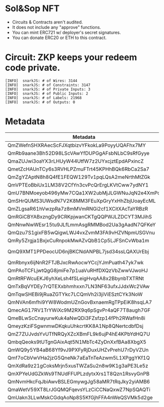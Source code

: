 # Sol&Sop NFT

- Circuits & Contracts aren't audited.
- It does not include any "approve" functions.
- You can mint ERC721 w/ deployer's secret signatures.
- You can donate ERC20 or ETH to this contract.

# Circuit: ZKP keeps your redeem code private.

```
[INFO]  snarkJS: # of Wires: 3144
[INFO]  snarkJS: # of Constraints: 3147
[INFO]  snarkJS: # of Private Inputs: 3
[INFO]  snarkJS: # of Public Inputs: 2
[INFO]  snarkJS: # of Labels: 21968
[INFO]  snarkJS: # of Outputs: 0
```

# Metadata

| Metadata | IPFS Hash | Arweave ID |
| -------- | --------- | ---------- |
| QmZWefnSHXRAecScFJXqtbizvYFkokLa9PoyyUQAFhx7MY | Qmci6bjgH26pKTt1Wq2QGwxs7DkB7rZYo4aRgYyZAtdMBo | Qz2HUq5ct_yULVnUtcBxY98YWTNj4ZMRCFmjX0p-fAs |
| QmRb9aane3Bh52D98LScVAwYfDUPGgAFsbNLbC9sRfGyye | QmQJQbKFhwAwCey2yUN3VygGaHZULTttorwT6jNq3XGe7J | 4sCy1Gy35BgmFh_qAIxlm6QUodvZPVpI40Pv3kvygw4 |
| QmaZUJwi3oaYX3rLHUyW44UtfW7z2UYxcjztEpdAPxincZ | QmbXrPej3u6szdiqkTfUF6ohVx2MQU6KMx3kLP9dAP26qr | gYv3g0tbHRF3ezpaTbFWFm-l_ddau7QmNYbWUQoLuE4 |
| QmetZcHAUnTCy6s3RVHLPZmuFTrt45KPHhBQk6RbCa2Sa7 | QmRvV9fvAw9KUcepHHtKTUEPSMYbQjkxSfSvaGxJe6b2Pf | RE8EQeLZLt7diTIYxfvJuL_rrqdKUJZo33A_a-3Hkq4 |
| QmZgYZAptN8h8Q4fE1FEQW129Tv1pqLQsA2meNrthMtZGk | QmZguY5pYWJYjmn9K7J7cYtPC9YFgUsRT9mzJKaRiLnwHC | Fs1veBs7ngaA1H4vHVX2qksIKIFBYYh_be-Iv_3KTdQ |
| QmVPTEoBbiUx1LM38V2CfYn3cvPcQrErgLKVtCww7ydNY1 | QmYzfrTXhFmUdNXGfuw2h6rn2F5s6VDc3xEpqkNmSJn7nf | UOVTGEricRhxcyIWVK2vdjJzIOj4WGRuQ7rf4t4YmjU |
| QmU7BNMoeyob496yMw7CQa1XW2ubMjJLGWNuJqN2e4XmPo | QmdUhthL1TsnKMfB4xQLfTEN1HmBhtsFLi4GDN2YhQg8RM | ChgEaGtYiscxbBn5y7oyIDKqxF8PPjTqWhyFULDJa1I |
| QmSHrQUMS3UWsdN7V2K8MM3FEuXpGryYxHhZbjUoayEcML | QmUzKiHZ6aC2GHPK31agX43dJPRAQqXNZjXCgWP4CMPksQ | QNqp0-S1ENULDknu8AyWU8kPrNrMCPJpHijHje9Xp5g |
| QmZLgsaR61hVwzpRa7z8mMVmRNGi2cf1XCitXAcTaYRBzR | QmT3kAryNTDfmUVfn7ePQj41bwPjr6oFPaVj89B6gzgyM9 | R_Lhsq1sdiAOawjP6eQWwdxUFGc9EpPSbk7BLj88NyA |
| QmRGiCBYABxzngDy9CRKpjwanCKTgQQPWJLZDCYT3MJihS | QmSWXBqrgP8RtqsDRoVECkgPVyP79QsHKr2ue3onk8ti8H | pe84wklFwfZ-bsV4iE4q-5stC6m-CXeFsEgq70fvlQA |
| QmNnwNwWEsr15tu9JLfLmmAsgRMMBod2Ua3gAadN7QFKeY | QmPowvAhiUKPY4AoRV1Ye2AmYDhmgvttD5Hm5ejtsZGyNL | l4aa6wrEQzyvkGQloGrHxt430EuCh0VIHVyEEg-Ddkg |
| QmQzu7S1gixFB5wQigwLWJ4vxZvmM3FA9vHZVNpmUSGVnu | QmdqC3H6v9FJPuxne8XdoZR4QW5Bxh6sGEMDwptpFcpQaA | 4rJrF2c7fOUNrJZW\_\_Sa358-TCoX6Bnlb6HOeyCh1mc |
| QmRy5Zrgja1BxjxCuRnpokMwAZvQbB1Cp5LJFSnCvWba1m | QmTCS5KjRyR99tfK1ZTVu8UnriC3kwy8Pf4Vh6GaXaggdZ | ITHcnR1pkjd4UsoOqFzFAIPIW9m19zRsV_MJdK3n7L4 |
| QmQ9XMT1PPDeocUD6njBKCNdANPBL7jsd34ssLQAXUrEbj | Qmb1EGFbBFV7cHC5415fRnrTVyDsyAiStyYgpCmniMDXLe | dzN42FHFZBASmxPeBaXI5x_B-HdO9_VX_smDHWhQTYU |
| QmRbnyx6ijNnR2FTJBJxcRwAocwYCcjYJmPuath47yk7wk | QmPCXCCaMBUs9DTivevmTMfvWqWKFe8AbeS4n47acSN7hr | 4EG5NL_xp9RLQqcUZ15Df1oaDrpnQj6ztIMCTHQX9CU |
| QmPAoTCFLjwtQgG8jmiFe7p1uaVuRHfDXQzVbZwwVJwoHJ | QmPA3c2Ksg5Vdpf17KjPqaKKjCe5NAcwbqKbpgJcrcJPag | vhit8W2-IM7dQFNFYVin-NHVLyP7CvindL8AScxP3EE |
| QmRtRFWcuEKJ6yhXeLsh4fSLeigHvqAA8x2BbynbTXTRNt | QmVc77DwzSte12ZyqvrNr8qMcmfdsRrkhwV4sj3r4aspJk | bgF2tiMOfJn6NHtX3MwI9xkoLQh-bnsmfxLvDiLPrMo |
| QmTxBqVYDEy7rQTEXxbhmhxxn7LN3NF63ufxJJdxWc2VAw | QmeYk2hVbEQyitXRr9fHDtcxavDyc1VgiYHvkEtNuT6UCe | 53f3qGJXCdTdeO9GvC9eBTL0LohP7_qZZ_jT2fSKmSk |
| QmTqwSHEBi9jRuaZGTYkc7LCQmVh2i3jiViESztCYk3NoW | QmYPVrUoXB6ghx32XNgRyP83qtYFGUUmg16n4cyFSLDyTS | fNzY7kcirvC8r0fWiawkTe328CE-7T_kZ5nTAP0V5cQ |
| QmNVAn6mfhi9YW8WodmUZnGovBxnaemRgTPpEiK8hsqLA7 | QmfZuuawGY9SpeQR5Bv9t4sjZ4FFJoMJ1FsoyBwjGAXuQ1 | SHG1XIAWtroCdkwDRvgfwrCm3C5EHqGm5o570825KJc |
| QmecAG17RV1TrYWiXc9M2RX9q6pSgvPr4aQF7T8augh7GF | QmUf3CcuGcbUJCWp6imr42wYKcFHrQf5LiC9QArKvmKcra | vCZd4LpnnlhhGS7hBQKdQYig1LSCNzB5xNRypEkDE0E |
| QmeBLwScCnayurwKuk4aNwQDi3FZsfzp14fPh2RWafHn8i | QmZTnGbMRwRXspMc3bJZ4R3yU2Pp84LfUvhzGnqPaK71oB | nPUDdlbclO3BRoDzkjrtlf56xbKGnB5yqtaWqBuBvfA |
| QmeyzKziFSgwnmwDKqkuUhkcrtKK8A1Np8QNertcdbfDsj | QmaZRUNBjuxCa8UgdDfdf1GHgtrQVY35CX7KBySrhbdCWR | WNDC3zvLjUS5MYbcnIe_vbJf8pS32jquxj7kZqm8hXM |
| QmZ7ZUJvdsYvUTfNRQyXZcXBmFL9k6ujP4hE4KPbYdHQ7U | Qmf5UV83Bj5Uxy9J5sz9T9fec48w8VM4e9qZ6pxVVfch2s | ka-arBfcYUQ_HW4Ynw5sLKCf7puSuObNNyBAza4IGJY |
| QmbqQeoks9tUTgnGAixAqt5N1MbTc4ZyDnXxfBAa8XbgX5 | Qmd9yyaFwmKMpiVgadDANwTvAPXHCoM2iM4KEShEPWekzi | cPk7K9IDSSJkLG6pgPt27HNNz-bLdh6iNWEGKZUxs18 |
| QmWQ9y5YB4aB68Yf9vJ9PXFyRjDuxUHZvPrehU7rDyVZUn | QmQnf68kbHR24RRcBNbfZ3WLQTgFhLknoL3vQtQWspR1Ti | gi2h2kvn1kqT4f-PzpfrBySmwuOaqQV9fFFrU0rpzi8 |
| Qmf7oCbVwVHa2jzG5QneNk7aEaTnTeAzwm5L1XPggYKf1Q | QmSoD5csoztTvEtqNDZ8PYzhR2tH9J46fGi4zwRkQ3P2p3 | jpxOsg7i2b_mmNr-ZHj7qT8unLh_Pd_xWAZazDe4RQI |
| QmXdRa9z21gCoksMrjn5xusTWZaSu2n8w9K1g3aPE3Le5z | QmYcw57SPSeFpM2LV8h3nRppk13hkky5cw7Z7cNbmZAUc3 | zqW7cfPmS3WzUEx2XzIS3AETZTjNlCPphcaeEbZULhc |
| QmXPYeUdGZkWs9TNUdFFUPLzdytxXrs1T8Qzn1RsvyGnPB | QmNxfVRzAUTf69gpAbo61nECZnVDGYyCCkouvgw95i2EEm | o86GTY-EZn1fSY7SaKhtAWP2smr-Cmd4ShMRrcBciL4 |
| QmNvmHkcFqJbiAwvBSLEGmywgJg58aMR7tRqJky2yiAMB6 | QmPeUo7MgSBQaxeXBcD4bsREBWJ7eAhx2xy7dRTNsbbYz8 | g7iPinxOQr_m6JIcylXgk8bLVqI1D4rrXZlR2XcL6Xs |
| QmaWetV59XT8LrJGQMQFqevsYLzCiCCNaQxwZ7NpSQAQTi | QmU8sizuovJAq3f9eZBBavZ2KK4P1RPPSSmY3iFv2ErPuR | FQSqXRNbuD0llfCgvbMU6fcWg9-twUd-nvtSmupbMb4 |
| QmUakn3LLwMskCGdqAoNp8S5KfGjhFFA4nWeQSVMk5d2ge | QmaSUkDxR2HabZr3irP3SbgANCa78FsEg6WY8LkR9VoUR4 | lXfSgSV-fDO7pnlQOopD6-\_OsXZGr5y_zOBr-pzsAm8 |
